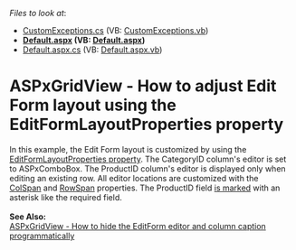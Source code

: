 <!-- default file list -->
*Files to look at*:

* [CustomExceptions.cs](./CS/App_Code/CustomExceptions.cs) (VB: [CustomExceptions.vb](./VB/App_Code/CustomExceptions.vb))
* **[Default.aspx](./CS/Default.aspx) (VB: [Default.aspx](./VB/Default.aspx))**
* [Default.aspx.cs](./CS/Default.aspx.cs) (VB: [Default.aspx.vb](./VB/Default.aspx.vb))
<!-- default file list end -->
# ASPxGridView - How to adjust Edit Form layout using the EditFormLayoutProperties property


In this example, the Edit Form layout is customized by using the <a href="https://documentation.devexpress.com/#AspNet/DevExpressWebASPxGridView_EditFormLayoutPropertiestopic">EditFormLayoutProperties property</a>. The CategoryID column's editor is set to ASPxComboBox. The ProductID column's editor is displayed only when editing an existing row. All editor locations are customized with the <a href="https://documentation.devexpress.com/#AspNet/DevExpressWebLayoutItemBase_ColSpantopic">ColSpan</a> and <a href="https://documentation.devexpress.com/#AspNet/DevExpressWebLayoutItemBase_RowSpantopic">RowSpan</a> properties. The ProductID field <a href="https://documentation.devexpress.com/#AspNet/CustomDocument16036">is marked</a> with an asterisk like the required field.<br><br><strong>See Also:</strong><br><a href="https://www.devexpress.com/Support/Center/p/E4999">ASPxGridView - How to hide the EditForm editor and column caption programmatically</a>

<br/>


